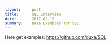 ```yaml
---
layout:     post
title:      SQL Interview
date:       2017-02-12
summary:    Base Examples for SQL
---
```


Here get examples: https://github.com/duxa/SQL
